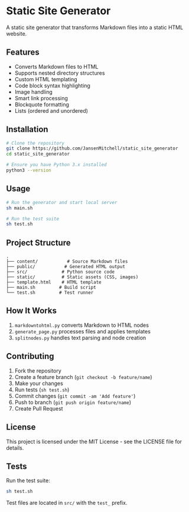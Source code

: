# Static Site Generator

A static site generator that transforms Markdown files into a static HTML website.

## Features

- Converts Markdown files to HTML
- Supports nested directory structures
- Custom HTML templating
- Code block syntax highlighting
- Image handling
- Smart link processing
- Blockquote formatting
- Lists (ordered and unordered)

## Installation

```bash
# Clone the repository
git clone https://github.com/JansenMitchell/static_site_generator
cd static_site_generator

# Ensure you have Python 3.x installed
python3 --version
```

## Usage

```bash
# Run the generator and start local server
sh main.sh

# Run the test suite
sh test.sh
```

## Project Structure

```
.
├── content/           # Source Markdown files
├── public/           # Generated HTML output
├── src/             # Python source code
├── static/          # Static assets (CSS, images)
├── template.html    # HTML template
├── main.sh         # Build script
└── test.sh         # Test runner
```

## How It Works

1. `markdowntohtml.py` converts Markdown to HTML nodes
2. `generate_page.py` processes files and applies templates  
3. `splitnodes.py` handles text parsing and node creation

## Contributing

1. Fork the repository
2. Create a feature branch (`git checkout -b feature/name`)
3. Make your changes
4. Run tests (`sh test.sh`)
5. Commit changes (`git commit -am 'Add feature'`)
6. Push to branch (`git push origin feature/name`)
7. Create Pull Request

## License

This project is licensed under the MIT License - see the LICENSE file for details.

## Tests

Run the test suite:

```bash
sh test.sh
```

Test files are located in `src/` with the `test_` prefix.